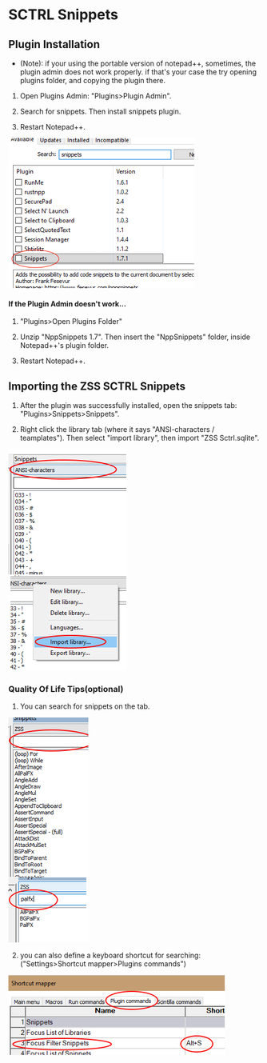# SCTRL Snippets
## Plugin Installation
* (Note): if your using the portable version of notepad++, sometimes, the plugin admin does not work properly.
if that's your case the try opening plugins folder, and copying the plugin there.

1. Open Plugins Admin: "Plugins>Plugin Admin".

2. Search for snippets. Then install snippets plugin.

3. Restart Notepad++.

![images](images/admin.png)


#### If the Plugin Admin doesn't work...

1. "Plugins>Open Plugins Folder"

2. Unzip "NppSnippets 1.7". Then insert the "NppSnippets" folder, inside Notepad++'s plugin folder.

3. Restart Notepad++.


## Importing the ZSS SCTRL Snippets

1. After the plugin was successfully installed, open the snippets tab: "Plugins>Snippets>Snippets".

2. Right click the library tab (where it says "ANSI-characters / teamplates"). Then select "import library", 
then import "ZSS Sctrl.sqlite".

![gg](images/import.png)


### Quality Of Life Tips(optional)
1. You can search for snippets on the tab.

![img](images/search.png)

2. you can also define a keyboard shortcut for searching: ("Settings>Shortcut mapper>Plugins commands")

![filter](images/filter.png)
